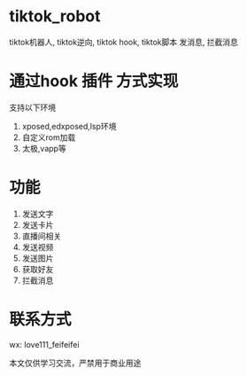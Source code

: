 # tiktok_robot
tiktok机器人, tiktok逆向, tiktok hook, tiktok脚本 发消息, 拦截消息


# 通过hook 插件 方式实现 
支持以下环境

1. xposed,edxposed,lsp环境
2. 自定义rom加载
3. 太极,vapp等



# 功能
1. 发送文字
2. 发送卡片
3. 直播间相关
4. 发送视频
5. 发送图片
6. 获取好友
7. 拦截消息


# 联系方式



wx: love111_feifeifei

本文仅供学习交流，严禁用于商业用途
